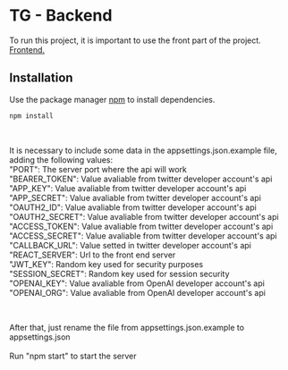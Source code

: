 # TG - Backend

To run this project, it is important to use the front part of the project.
<br>
[Frontend.](https://github.com/Zanarddi/TG-Fatec-Front)

## Installation

Use the package manager [npm](https://www.npmjs.com) to install dependencies.

```js
npm install
```

<br>

It is necessary to include some data in the appsettings.json.example file, adding the following values:
<br>
  "PORT": The server port where the api will work
  <br>
  "BEARER_TOKEN": Value avaliable from twitter developer account's api
  <br>
  "APP_KEY": Value avaliable from twitter developer account's api
  <br>
  "APP_SECRET": Value avaliable from twitter developer account's api
  <br>
  "OAUTH2_ID": Value avaliable from twitter developer account's api
  <br>
  "OAUTH2_SECRET": Value avaliable from twitter developer account's api
  <br>
  "ACCESS_TOKEN": Value avaliable from twitter developer account's api
  <br>
  "ACCESS_SECRET": Value avaliable from twitter developer account's api
  <br>
  "CALLBACK_URL": Value setted in twitter developer account's api
  <br>
  "REACT_SERVER": Url to the front end server
  <br>
  "JWT_KEY": Random key used for security purposes
  <br>
  "SESSION_SECRET": Random key used for session security
  <br>
  "OPENAI_KEY": Value avaliable from OpenAI developer account's api
  <br>
  "OPENAI_ORG": Value avaliable from OpenAI developer account's api
  <br>

<br>

After that, just rename the file from appsettings.json.example to appsettings.json
<br>
<br>
Run "npm start" to start the server
